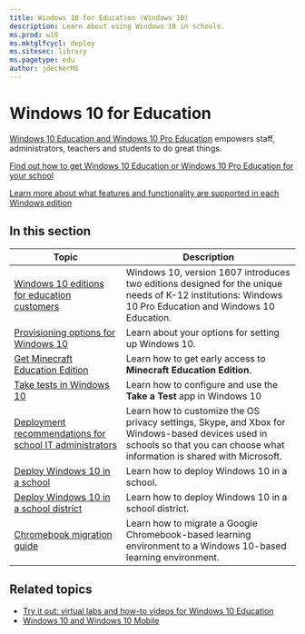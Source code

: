 ```yaml
---
title: Windows 10 for Education (Windows 10)
description: Learn about using Windows 10 in schools.
ms.prod: w10
ms.mktglfcycl: deploy
ms.sitesec: library
ms.pagetype: edu
author: jdeckerMS
---
```


# Windows 10 for Education
[Windows 10 Education and Windows 10 Pro Education](https://www.microsoft.com/en-us/education/products/windows/default.aspx) empowers staff, administrators, teachers and students to do great things.

[Find out how to get Windows 10 Education or Windows 10 Pro Education for your school](https://www.microsoft.com/en-us/education/buy-license/overview-of-how-to-buy/default.aspx?tabshow=schools)

[Learn more about what features and functionality are supported in each Windows edition](https://www.microsoft.com/WindowsForBusiness/Compare)

## In this section

|Topic |Description |
|------|------------|
| [Windows 10 editions for education customers](windows-editions-for-education-customers.md) | Windows 10, version 1607 introduces two editions designed for the unique needs of K-12 institutions: Windows 10 Pro Education and Windows 10 Education.  |
| [Provisioning options for Windows 10](set-up-windows-10.md) | Learn about your options for setting up Windows 10.  |
| [Get Minecraft Education Edition](get-minecraft-for-education.md) | Learn how to get early access to **Minecraft Education Edition**. |
| [Take tests in Windows 10](take-tests-in-windows-10.md) | Learn how to configure and use the **Take a Test** app in Windows 10 |
| [Deployment recommendations for school IT administrators](edu-deployment-recommendations.md) | Learn how to customize the OS privacy settings, Skype, and Xbox for Windows-based devices used in schools so that you can choose what information is shared with Microsoft. |
| [Deploy Windows 10 in a school](deploy-windows-10-in-a-school.md) | Learn how to deploy Windows 10 in a school. |
| [Deploy Windows 10 in a school district](deploy-windows-10-in-a-school-district.md) |Learn how to deploy Windows 10 in a school district.|
| [Chromebook migration guide](chromebook-migration-guide.md) | Learn how to migrate a Google Chromebook-based learning environment to a Windows 10-based learning environment. |

## Related topics

- [Try it out: virtual labs and how-to videos for Windows 10 Education](https://technet.microsoft.com/en-us/windows/dn610356)
- [Windows 10 and Windows 10 Mobile](https://technet.microsoft.com/itpro/windows/index)
